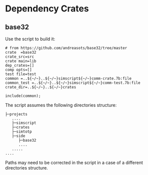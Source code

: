 # Dependency Crates

## base32

Use the script to build it:

```
# from https://github.com/andreasots/base32/tree/master
crate  =base32
crate_src=src
crate main=lib
dep_crates=[]
comp opts=[]
test file=test
common =..${~/~}..${~/~}simscript${~/~}comm-crate.7b:file
common_test =..${~/~}..${~/~}simscript${~/~}comm-test.7b:file
crate_dir=..${~/~}..${~/~}crates

include(common);

```

The script assumes the following directories structure:

```
├─projects
   ....
   ├─simscript
   ├─crates
   ├─simtotp
   ├─side
      ├─base32
      ....
   .....
....
```

Paths may need to be corrected in the script in a case of a different directories structure.  